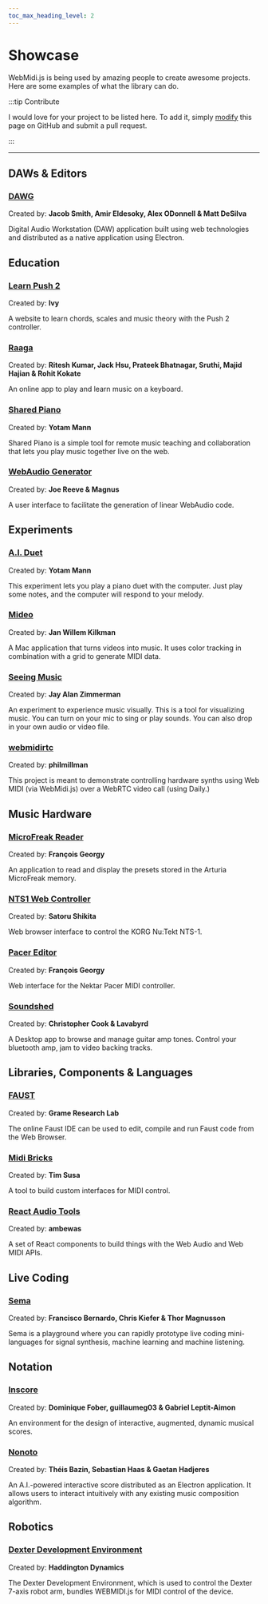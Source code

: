 ```yaml
---
toc_max_heading_level: 2
---
```


# Showcase

WebMidi.js is being used by amazing people to create awesome projects. Here are some examples of 
what the library can do.

:::tip Contribute

I would love for your project to be listed here. To add it, simply
[modify](https://github.com/djipco/webmidi/edit/develop/website/src/pages/showcase/index.md) this
page on GitHub and submit a pull request.

:::

---
## DAWs & Editors

### [DAWG](https://dawg.dev/)
Created by: **Jacob Smith, Amir Eldesoky, Alex ODonnell & Matt DeSilva**

Digital Audio Workstation (DAW) application built using web technologies and distributed as a native 
application using Electron.


## Education

### [Learn Push 2](https://github.com/greyivy/learn-push2-with-svelte)
Created by: **Ivy**

A website to learn chords, scales and music theory with the Push 2 controller.

### [Raaga](https://raaga.riteshkr.com/)
Created by: **Ritesh Kumar, Jack Hsu, Prateek Bhatnagar, Sruthi, Majid Hajian & Rohit Kokate**

An online app to play and learn music on a keyboard.

### [Shared Piano](https://musiclab.chromeexperiments.com/Shared-Piano/)
Created by: **Yotam Mann**

Shared Piano is a simple tool for remote music teaching and collaboration that lets you play music
together live on the web.

### [WebAudio Generator](https://webaudio.simmsreeve.com/)
Created by: **Joe Reeve & Magnus**

A user interface to facilitate the generation of linear WebAudio code.


## Experiments

### [A.I. Duet](https://experiments.withgoogle.com/ai-duet)
Created by: **Yotam Mann**

This experiment lets you play a piano duet with the computer. Just play some notes, and the computer
will respond to your melody.

### [Mideo](https://github.com/jwktje/mideo)
Created by: **Jan Willem Kilkman**

A Mac application that turns videos into music. It uses color tracking in combination with a grid to
generate MIDI data.

### [Seeing Music](https://experiments.withgoogle.com/seeing-music)
Created by: **Jay Alan Zimmerman**

An experiment to experience music visually. This is a tool for visualizing music. You can turn on 
your mic to sing or play sounds. You can also drop in your own audio or video file.

### [webmidirtc](https://github.com/philmillman/webmidirtc)
Created by: **philmillman**

This project is meant to demonstrate controlling hardware synths using Web MIDI (via WebMidi.js)
over a WebRTC video call (using Daily.)


## Music Hardware

### [MicroFreak Reader](https://studiocode.dev/doc/microfreak-reader/)
Created by: **François Georgy**

An application to read and display the presets stored in the Arturia MicroFreak memory.

### [NTS1 Web Controller](https://directions4.github.io/nts1-web-controller/)
Created by: **Satoru Shikita**

Web browser interface to control the KORG Nu:Tekt NTS-1.

### [Pacer Editor](https://studiocode.dev/pacer-editor/#/)
Created by: **François Georgy**

Web interface for the Nektar Pacer MIDI controller.

### [Soundshed](https://soundshed.com/)
Created by: **Christopher Cook & Lavabyrd**

A Desktop app to browse and manage guitar amp tones. Control your bluetooth amp, jam to video
backing tracks.


## Libraries, Components & Languages

### [FAUST](https://faust.grame.fr/)
Created by: **Grame Research Lab**

The online Faust IDE can be used to edit, compile and run Faust code from the Web Browser.

### [Midi Bricks](https://midi-bricks.timsusa.vercel.app/)
Created by: **Tim Susa**

A tool to build custom interfaces for MIDI control.

### [React Audio Tools](http://react-audio-tools.surge.sh/)
Created by: **ambewas**

A set of React components to build things with the Web Audio and Web MIDI APIs.


## Live Coding

### [Sema](https://sema.codes/)
Created by: **Francisco Bernardo, Chris Kiefer & Thor Magnusson**

Sema is a playground where you can rapidly prototype live coding mini-languages for signal 
synthesis, machine learning and machine listening.


## Notation

### [Inscore](https://inscore.grame.fr/)
Created by: **Dominique Fober, guillaumeg03 & Gabriel Leptit-Aimon**

An environment for the design of interactive, augmented, dynamic musical scores.

### [Nonoto](https://github.com/SonyCSLParis/NONOTO)
Created by: **Théis Bazin, Sebastian Haas & Gaetan Hadjeres**

An A.I.-powered interactive score distributed as an Electron application. It allows users to
interact intuitively with any existing music composition algorithm.

## Robotics

### [Dexter Development Environment](https://www.hdrobotic.com/software)
Created by: **Haddington Dynamics**

The Dexter Development Environment, which is used to control the Dexter 7-axis robot arm, bundles
WEBMIDI.js for MIDI control of the device. 
